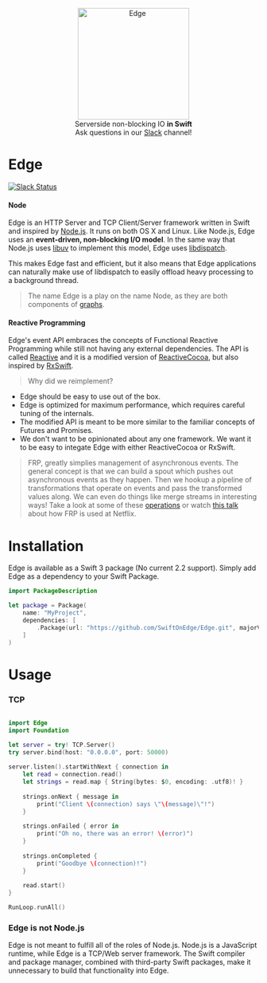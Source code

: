 <p align="center">
<img src="https://cloud.githubusercontent.com/assets/6432361/15267819/634be4ee-1981-11e6-9ad6-71f47c633e50.png" width="224" alt="Edge">
<br/>Serverside non-blocking IO <b>in Swift</b><br/>
Ask questions in our <a href="https://swift-on-slackin.herokuapp.com">Slack</a> channel!<br/>
</p>


# Edge

[![Slack Status](https://swift-on-slackin.herokuapp.com/badge.svg)](https://swift-on-edge.slack.com)

#### Node
Edge is an HTTP Server and TCP Client/Server framework written in Swift and inspired by [Node.js](https://nodejs.org). It runs on both OS X and Linux. Like Node.js, Edge uses an **event-driven, non-blocking I/O model**. In the same way that Node.js uses [libuv](http://libuv.org) to implement this model, Edge uses [libdispatch](https://github.com/apple/swift-corelibs-libdispatch). 

This makes Edge fast and efficient, but it also means that Edge applications can naturally make use of libdispatch to easily offload heavy processing to a background thread.

> The name Edge is a play on the name Node, as they are both components of [graphs](https://en.wikipedia.org/wiki/Graph_(abstract_data_type)).

#### Reactive Programming
Edge's event API embraces the concepts of Functional Reactive Programming while still not having any external dependencies. The API is called [Reactive](https://github.com/SwiftOnEdge/Reactive) and it is a modified version of [ReactiveCocoa](https://github.com/ReactiveCocoa/ReactiveCocoa), but also inspired by [RxSwift](https://github.com/ReactiveX/RxSwift). 


> Why did we reimplement?
* Edge should be easy to use out of the box.
* Edge is optimized for maximum performance, which requires careful tuning of the internals.
* The modified API is meant to be more similar to the familiar concepts of Futures and Promises.
* We don't want to be opinionated about any one framework. We want it to be easy to integate Edge with either ReactiveCocoa or RxSwift.

>FRP, greatly simplies management of asynchronous events. The general concept is that we can build a spout which pushes out asynchronous events as they happen. Then we hookup a pipeline of transformations that operate on events and pass the transformed values along. We can even do things like merge streams in interesting ways! Take a look at some of these [operations](http://rxmarbles.com) or watch [this talk](https://www.youtube.com/watch?v=XRYN2xt11Ek) about how FRP is used at Netflix. 

# Installation

Edge is available as a Swift 3 package (No current 2.2 support). Simply add Edge as a dependency to your Swift Package.

```Swift
import PackageDescription

let package = Package(
    name: "MyProject",
    dependencies: [
        .Package(url: "https://github.com/SwiftOnEdge/Edge.git", majorVersion: 0, minor: 1)
    ]
)
```

# Usage

### TCP
```Swift

import Edge
import Foundation

let server = try! TCP.Server()
try server.bind(host: "0.0.0.0", port: 50000)
    
server.listen().startWithNext { connection in
    let read = connection.read()
    let strings = read.map { String(bytes: $0, encoding: .utf8)! }
    
    strings.onNext { message in
        print("Client \(connection) says \"\(message)\"!")
    }
    
    strings.onFailed { error in
        print("Oh no, there was an error! \(error)")
    }
    
    strings.onCompleted {
        print("Goodbye \(connection)!")
    }
    
    read.start()
}

RunLoop.runAll()
```


### Edge is not Node.js

Edge is not meant to fulfill all of the roles of Node.js. Node.js is a JavaScript runtime, while Edge is a TCP/Web server framework. The Swift compiler and package manager, combined with third-party Swift packages, make it unnecessary to build that functionality into Edge.
